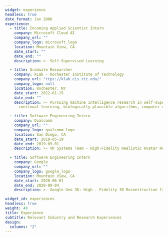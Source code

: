 ```yaml
---
widget: experience
headless: true
date_format: Jan 2006
experience:
  - title: Incoming Applied Scientist Intern
    company: Microsoft Cloud AI
    company_url: ""
    company_logo: microsoft_logo
    location: Mountain View, CA
    date_start: ""
    date_end: ""
    description: >- Self-Supervised Learning

  - title: Graduate Researcher
    company: kLab - Rochester Institute of Technology
    company_url: "ttps://klab.cis.rit.edu/"
    company_logo: null
    location: Rochester, NY
    date_start: 2022-01-15
    date_end: ""
    description: >- Pursuing machine intelligence research in self-supervised learning,
      continual learning, biologically plausible algorithms, computer vision

  - title: Software Engineering Intern
    company: Qualcomm
    company_url: ""
    company_logo: qualcomm_logo
    location: San Diego, CA
    date_start: 2019-05-19
    date_end: 2019-09-01
    description: >- VR Systems Team - High-Fidelity Realistic Avatar Rendering

  - title: Software Engineering Intern
    company: Google
    company_url: ""
    company_logo: google_logo
    location: Mountain View, CA
    date_start: 2020-06-01
    date_end: 2020-09-04
    description: >- Google Geo 3D: High - Fidelity 3D Reconstruction from Satellite Imagery

widget_id: experiences
headless: true
weight: 40
title: Experience
subtitle: Relevant Industry and Research Experiences
design:
  columns: "2"
---
```

